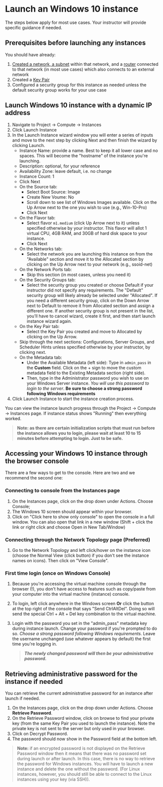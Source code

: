 # Launch an Windows 10 instance

The steps below apply for most use cases. Your instructor will provide specific guidance if needed.

## Prerequisites before launching any instances

You should have already:

1. [Created a network, a subnet](create-network.md) within that network, and a [router](create-router.md) connected to that network (in most use cases) which also connects to an external network
2. Created a [Key Pair](create-key-pair.md)
3. Configured a security group for this instance as needed unless the default security group works for your use case

## Launch Windows 10 instance with a dynamic IP address

1. Navigate to Project -> Compute -> Instances
2. Click Launch Instance
3. In the Launch Instance wizard window you will enter a series of inputs and move to the next step by clicking Next and then finish the wizard by clicking Launch.
   * Instance Name: provide a name. Best to keep it all lower case and no spaces. This will become the "hostname" of the instance you're launching.
   * Description: optional, for your reference
   * Availability Zone: leave default, i.e. no change
   * Instance Count: 1
   * Click Next
   * On the Source tab:
      * Select Boot Source: Image
      * Create New Voume: No
      * Scroll down to see list of Windows Images available. Click on the Up Arrow next to the one you wish to use (e.g., Win-10-Pro)
      * Click Next
   * On the Flavor tab:
      * Select flavor `m1.medium` (click Up Arrow next to it) unless specified otherwise by your instructor. This flavor will allot 1 virtual CPU, 4GB RAM, and 30GB of hard disk space to your instance.
      * Click Next
   * On the Networks tab:
      * Select the network you are launching this instance on from the "Available" section and move it to the Allocated section by clicking on the Up Arrow next to your network (e.g., ssoid-net)
   * On the Network Ports tab:
      * Skip this section (in most cases, unless you need it)
   * On the Security Groups tab:
      * Select the security group you created or choose Default if your instructor did not specify any requirements. The "Default" security group will likely already be selected under "Allocated". If you need a different security group, click on the Down Arrow next to Default to remove it from Allocated section and assign a different one. If another security group is not present in the list, you'll have to cancel wizard, create it first, and then start launch instance wizard again.
   * On the Key Pair tab:
      * Select the Key Pair you created and move to Allocated by clicking on the Up Arrow.
   * Skip through the next sections: Configurations, Server Groups, and Scheduler Hints unless specified otherwise by your instructor, by clicking next.
   * On the Metadata tab:
      * Under the Available Metadata (left side): Type in ``admin_pass`` in the **Custom** field. Click on the + sign to move the custom metadata field to the Existing Metadata section (right side).
      * Then, type in the Administrator password you wish to use on your Windows Server instance. *You will use this password to login to the server*. **Be sure to choose a strong password following Windows requirements**
4. Click Launch Instance to start the instance creation process.

You can view the instance launch progress through the Project -> Compute -> Instances page. If instance status shows "Running" then everything worked.

> **Note: as there are certain initialization scripts that must run before the instance allows you to login, please wait at least 10 to 15 minutes before attempting to login. Just to be safe.**

## Accessing your Windows 10 instance through the browser console

There are a few ways to get to the console. Here are two and we recommend the second one:

### Connecting to console from the Instances page

1. On the Instances page, click on the drop down under Actions. Choose Console;
2. The Windows 10 screen should appear within your browser.
3. Click on "Click here to show only console" to open the console in a full window. You can also open that link in a new window (Shift + click the link or right click and choose Open in New Tab/Window)

### Connecting through the Network Topology page (Preferred)

1. Go to the Network Topology and left click/hover on the instance icon (choose the Normal View (click button) if you don't see the instance names on icons). Then click on "View Console".

### First time login (once on Windows Console)

1. Because you're accessing the virtual machine console through the browser (!), you don't have access to features such as copy/paste from your computer into the virtual machine (instance) console.
2. To login, left click anywhere in the Windows screen **Or** click the button at the top right of the console that says "Send CtrlAltDel". Doing so will send the special Ctrl + Alt + Del key combination to the virtual machine.
3. Login with the password you set in the "admin_pass" metadata key during instance launch. Change your password if you're prompted to do so. *Choose a strong password following Windows requirements*. Leave the username unchanged (use whatever appears by default) the first time you're logging in.

   >***The newly changed password will then be your administrative password.***

## Retrieving administrative password for the instance if needed

You can retrieve the current administrative password for an instance after launch if needed.

1. On the Instances page, click on the drop down under Actions. Choose **Retrieve Password**.
2. On the Retrieve Password window, click on browse to find your private key (from the same Key Pair you used to launch the instance). Note the private key is not sent to the server but only used in your browser.
3. Click on Decrypt Password.
4. The password should now show in the Password field at the bottom left.

> **Note:** if an encrypted password is not displayed on the Retrieve Password window then it means that there was no password set during launch or after launch. In this case, there is no way to retrieve the password for Windows instances. You will have to launch a new instance and delete the one without the password. (For Linux instances, however, you should still be able to connect to the Linux instances using your key (via SSH)).
